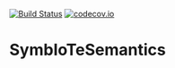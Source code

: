 [![Build Status](https://api.travis-ci.org/symbiote-h2020/SymbIoTeSemantics.svg?branch=staging)](https://api.travis-ci.org/symbiote-h2020/SymbIoTeSemantics)
[![codecov.io](https://codecov.io/github/symbiote-h2020/SymbIoTeSemantics/branch/staging/graph/badge.svg)](https://codecov.io/github/symbiote-h2020/SymbIoTeSemantics)

# SymbIoTeSemantics


